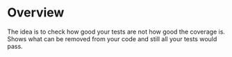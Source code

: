 # Overview

The idea is to check how good your tests are not how good the coverage is.
Shows what can be removed from your code and still all your tests would pass.
